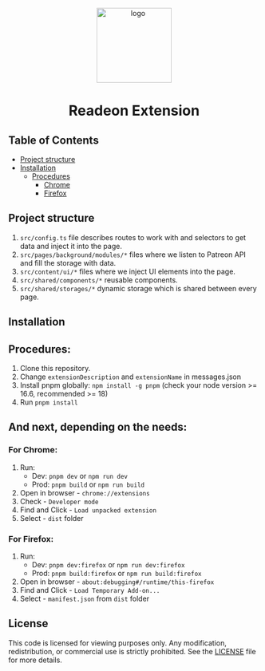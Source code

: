 <div align="center" style="padding-top: 25px">
<img src="https://c14.patreon.com/quxga_Patreon_Symbol_6fff9723d3.png" width="150px" alt="logo"/>
<h1>Readeon Extension</h1>
</div>

## Table of Contents

- [Project structure](#intro)
- [Installation](#installation)
    - [Procedures](#procedures)
        - [Chrome](#chrome)
        - [Firefox](#firefox)

## Project structure <a name="intro"></a>

1. `src/config.ts` file describes routes to work with and selectors to get data and inject it into the page.
2. `src/pages/background/modules/*` files where we listen to Patreon API and fill the storage with data.
3. `src/content/ui/*` files where we inject UI elements into the page.
4. `src/shared/components/*` reusable components.
5. `src/shared/storages/*` dynamic storage which is shared between every page.

## Installation <a name="installation"></a>

## Procedures: <a name="procedures"></a>

1. Clone this repository.
2. Change `extensionDescription` and `extensionName` in messages.json
3. Install pnpm globally: `npm install -g pnpm` (check your node version >= 16.6, recommended >= 18)
4. Run `pnpm install`

## And next, depending on the needs:

### For Chrome: <a name="chrome"></a>

1. Run:
    - Dev: `pnpm dev` or `npm run dev`
    - Prod: `pnpm build` or `npm run build`
2. Open in browser - `chrome://extensions`
3. Check - `Developer mode`
4. Find and Click - `Load unpacked extension`
5. Select - `dist` folder

### For Firefox: <a name="firefox"></a>

1. Run:
    - Dev: `pnpm dev:firefox` or `npm run dev:firefox`
    - Prod: `pnpm build:firefox` or `npm run build:firefox`
2. Open in browser - `about:debugging#/runtime/this-firefox`
3. Find and Click - `Load Temporary Add-on...`
4. Select - `manifest.json` from `dist` folder

## License
This code is licensed for viewing purposes only. Any modification, redistribution, or commercial use is strictly prohibited. See the [LICENSE]([LICENSE](https://github.com/Readeon-chrome-extension/readeon-chrome-extension/tree/main?tab=License-1-ov-file#)) file for more details.
